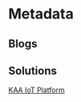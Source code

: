 # Metadata

## Blogs

## Solutions

[KAA IoT Platform](https://buildstorm.com/solutions/esp32-kaa-iot-platform/)